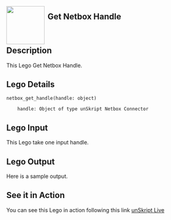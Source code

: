 [<img align="left" src="https://unskript.com/assets/favicon.png" width="100" height="100" style="padding-right: 5px">](https://unskript.com/assets/favicon.png) 
<h2>Get Netbox Handle</h2>

<br>

## Description
This Lego Get Netbox Handle.


## Lego Details

    netbox_get_handle(handle: object)

        handle: Object of type unSkript Netbox Connector

## Lego Input
This Lego take one input handle.

## Lego Output
Here is a sample output.


## See it in Action

You can see this Lego in action following this link [unSkript Live](https://us.app.unskript.io)